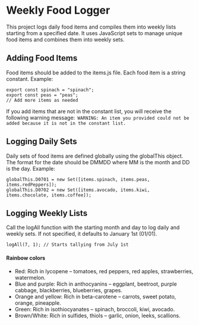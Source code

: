 # Weekly Food Logger

This project logs daily food items and compiles them into weekly lists starting from a specified date. It uses JavaScript sets to manage unique food items and combines them into weekly sets.

## Adding Food Items

Food items should be added to the items.js file. Each food item is a string constant. Example:
```
export const spinach = "spinach";
export const peas = "peas";
// Add more items as needed
```
If you add items that are not in the constant list, you will receive the following warning message:` WARNING: An item you provided could not be added because it is not in the constant list.`

## Logging Daily Sets

Daily sets of food items are defined globally using the globalThis object. The format for the date should be DMMDD where MM is the month and DD is the day. Example:
```
globalThis.D0701 = new Set([items.spinach, items.peas, items.redPeppers]);
globalThis.D0702 = new Set([items.avocado, items.kiwi, items.chocolate, items.coffee]);

```

## Logging Weekly Lists

Call the logAll function with the starting month and day to log daily and weekly sets. If not specified, it defaults to January 1st (01/01).
```
logAll(7, 1); // Starts tallying from July 1st

```

#### Rainbow colors


- Red: Rich in lycopene – tomatoes, red peppers, red apples, strawberries, watermelon.
- Blue and purple: Rich in anthocyanins – eggplant, beetroot, purple cabbage, blackberries, blueberries, grapes.
- Orange and yellow: Rich in beta-carotene – carrots, sweet potato, orange, pineapple.
- Green: Rich in isothiocyanates – spinach, broccoli, kiwi, avocado.
- Brown/White: Rich in sulfides, thiols – garlic, onion, leeks, scallions.
